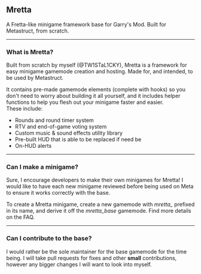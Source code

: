 ## Mretta

A Fretta-like minigame framework base for Garry's Mod. Built for Metastruct, from scratch.

----

### What is Mretta?

Built from scratch by myself (@TW1STaL1CKY), Mretta is a framework for easy minigame gamemode creation and hosting. Made for, and intended, to be used by Metastruct.

It contains pre-made gamemode elements (complete with hooks) so you don't need to worry about building it all yourself,
and it includes helper functions to help you flesh out your minigame faster and easier.
<br>These include:
- Rounds and round timer system
- RTV and end-of-game voting system
- Custom music & sound effects utility library
- Pre-built HUD that is able to be replaced if need be
- On-HUD alerts

----

### Can I make a minigame?

Sure, I encourage developers to make their own minigames for Mretta! I would like to have each new minigame reviewed before being used on Meta to ensure it works correctly with the base.

To create a Mretta minigame, create a new gamemode with *mretta_* prefixed in its name, and derive it off the *mretta_base* gamemode. Find more details on the FAQ.

----

### Can I contribute to the base?

I would rather be the sole maintainer for the base gamemode for the time being. I will take pull requests for fixes and other **small** contributions, however any bigger changes I will want to look into myself.

